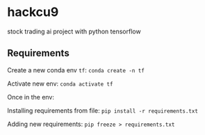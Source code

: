 # hackcu9
stock trading ai project with python tensorflow

## Requirements
Create a new conda env `tf`:
`conda create -n tf`

Activate new env:
`conda activate tf`

Once in the env:

Installing requirements from file:
`pip install -r requirements.txt`

Adding new requirements:
`pip freeze > requirements.txt`